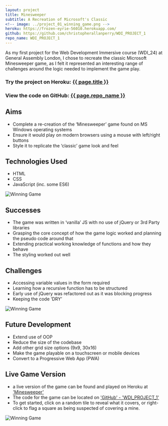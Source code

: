 ```yaml
---
layout: project
title: Minesweeper
subtitle: A Recreation of Microsoft's Classic
<!-- image: ../project_01_winning_game.png -->
heroku: https://frozen-eyrie-56010.herokuapp.com/
github: https://github.com/christopherallanperry/WDI_PROJECT_1
repo_name: WDI_PROJECT_1
---
```


As my first project for the Web Development Immersive course (WDI_24) at General Assembly London, I chose to recreate the classic Microsoft Minesweeper game, as I felt it represented an interesting range of challenges around the logic needed to implement the game play.

<h3>Try the project on Heroku: <a href="{{ page.heroku }}">{{ page.title }}</a></h3>
<h3>View the code on GitHub: <a href="{{ page.github }}">{{ page.repo_name }}</a></h3>

## Aims
- Complete a re-creation of the ‘Minesweeper’ game found on MS Windows operating systems
- Ensure it would play on modern browsers using a mouse with left/right buttons
- Style it to replicate the ‘classic’ game look and feel

## Technologies Used
- HTML
- CSS
- JavaScript (inc. some ES6)

![Winning Game](../project_01_game_in_play.png)

## Successes
- The game was written in ‘vanilla’ JS with no use of jQuery or 3rd Party libraries
- Grasping the core concept of how the game logic worked and planning the pseudo code around that
- Extending practical working knowledge of functions and how they behave
- The styling worked out well

## Challenges
- Accessing variable values in the form required
- Learning how a recursive function has to be structured
- Early use of jQuery was refactored out as it was blocking progress
- Keeping the code ‘DRY’

![Winning Game](../project_01_losing_game.png)

## Future Development
- Extend use of OOP
- Reduce the size of the codebase
- Add other grid size options (9x9, 30x16)
- Make the game playable on a touchscreen or mobile devices
- Convert to a Progressive Web App (PWA)

## Live Game Version
- a live version of the game can be found and played on Heroku at ['Minesweeper'](https://frozen-eyrie-56010.herokuapp.com/)
- The code for the game can be located on ['GitHub' - 'WDI_PROJECT_1'](https://github.com/christopherallanperry/WDI_PROJECT_1)
- To get started, click on a random tile to reveal what it covers, or right-click to flag a square as being suspected of covering a mine.

![Winning Game](../project_01_winning_game.png)
